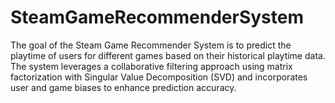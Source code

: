 # SteamGameRecommenderSystem
The goal of the Steam Game Recommender System is to predict the playtime of users for different games based on their historical playtime data. The system leverages a collaborative filtering approach using matrix factorization with Singular Value Decomposition (SVD) and incorporates user and game biases to enhance prediction accuracy.
